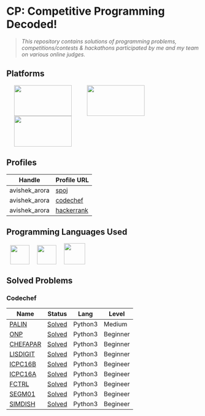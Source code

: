 # CP: Competitive Programming Decoded!
> *This repository contains solutions of programming problems, competitions/contests & hackathons participated by me and my team on various online judges.*

## Platforms
<img src="https://www.codechef.com/sites/all/themes/abessive/logo.png" height="80px" width="150px" hspace="20"><img src="http://arpitbhayani.me/static/images/spoj.png" height="80px" width="150px" hspace="20"><img src="https://d3keuzeb2crhkn.cloudfront.net/hackerrank/assets/styleguide/logo_wordmark-f5c5eb61ab0a154c3ed9eda24d0b9e31.svg" height="80px" width="150px" hspace="20">




## Profiles

| Handle | Profile URL |
| ------- | --- |
| avishek_arora   | [spoj](http://www.spoj.com/users/avishek_arora/) |
| avishek_arora | [codechef](https://www.codechef.com/users/avishek_arora) |
| avishek_arora | [hackerrank](https://www.hackerrank.com/avishek_arora) |

## Programming Languages Used 
<img src="http://dipendrashekhawat.com/wp-content/uploads/2017/04/c-logo.png" height="50px" width="50px" hspace="10"><img src="https://ignite.apache.org/images/cpp.png" height="50px" width="50px" hspace="10"><img src="https://www.python.org/static/opengraph-icon-200x200.png" height="55px" width="55px" hspace="10">

## Solved Problems 

### Codechef
| Name | Status | Lang | Level |
| ------- | -------- | ----- | ---- | 
| [PALIN](https://www.codechef.com/problems/PALIN)       | [Solved](https://github.com/avi-arora/competitive-programming/blob/master/PALIN.py)    | Python3 | Medium   | 
| [ONP](https://www.codechef.com/problems/ONP) 			 | [Solved](https://github.com/avi-arora/competitive-programming/blob/master/ONP.py) 	  | Python3 | Beginner |
| [CHEFAPAR](https://www.codechef.com/problems/CHEFAPAR) | [Solved](https://github.com/avi-arora/competitive-programming/blob/master/CHEFAPAR.py) | Python3 | Beginner |
| [LISDIGIT](https://www.codechef.com/problems/LISDIGIT) | [Solved](https://github.com/avi-arora/competitive-programming/blob/master/LISDIGIT.py) | Python3 | Beginner |
| [ICPC16B](https://www.codechef.com/problems/ICPC16B)   | [Solved](https://github.com/avi-arora/competitive-programming/blob/master/ICPC16B.py)  | Python3 | Begineer | 
| [ICPC16A](https://www.codechef.com/problems/ICPC16A)   | [Solved](https://github.com/avi-arora/competitive-programming/blob/master/ICPC16A.py)  | Python3 | Begineer | 
| [FCTRL](https://www.codechef.com/problems/FCTRL)   	 | [Solved](https://github.com/avi-arora/competitive-programming/blob/master/FCTRL.py)    | Python3 | Begineer | 
| [SEGM01](https://www.codechef.com/problems/SEGM01)   	 | [Solved](https://github.com/avi-arora/competitive-programming/blob/master/SEGM01.py)   | Python3 | Begineer | 
| [SIMDISH](https://www.codechef.com/problems/SIMDISH)   | [Solved](https://github.com/avi-arora/competitive-programming/blob/master/SIMDISH.py)  | Python3 | Begineer | 



 







